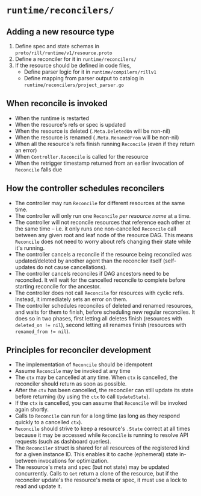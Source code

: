 # `runtime/reconcilers/`

## Adding a new resource type

1. Define spec and state schemas in `proto/rill/runtime/v1/resource.proto`
2. Define a reconciler for it in `runtime/reconcilers/`
3. If the resource should be defined in code files,
    - Define parser logic for it in `runtime/compilers/rillv1`
    - Define mapping from parser output to catalog in `runtime/reconcilers/project_parser.go`

## When reconcile is invoked

- When the runtime is restarted
- When the resource's refs or spec is updated
- When the resource is deleted (`.Meta.DeletedOn` will be non-nil)
- When the resource is renamed (`.Meta.RenamedFrom` will be non-nil)
- When all the resource's refs finish running `Reconcile` (even if they return an error)
- When `Controller.Reconcile` is called for the resource
- When the retrigger timestamp returned from an earlier invocation of `Reconcile` falls due

## How the controller schedules reconcilers

- The controller may run `Reconcile` for different resources at the same time.
- The controller will only run one `Reconcile` *per resource name* at a time.
- The controller will not reconcile resources that reference each other at the same time – i.e. it only runs one non-cancelled `Reconcile` call between any given root and leaf node of the resource DAG. This means `Reconcile` does not need to worry about refs changing their state while it's running.
- The controller cancels a reconcile if the resource being reconciled was updated/deleted by another agent than the reconciler itself (self-updates do not cause cancellations).
- The controller cancels reconciles if DAG ancestors need to be reconciled. It will wait for the cancelled reconcile to complete before starting reconcile for the ancestor.
- The controller does not call `Reconcile` for resources with cyclic refs. Instead, it immediately sets an error on them. 
- The controller schedules reconciles of deleted and renamed resources, and waits for them to finish, before scheduling new regular reconciles. It does so in two phases, first letting all deletes finish (resources with `deleted_on != nil`), second letting all renames finish (resources with `renamed_from != nil`).

## Principles for reconciler development

- The implementation of `Reconcile` should be idempotent
- Assume `Reconcile` may be invoked at any time
- The `ctx` may be cancelled at any time. When `ctx` is cancelled, the reconciler should return as soon as possible.
- After the `ctx` has been cancelled, the reconciler can still update its state before returning (by using the `ctx` to call `UpdateState`).
- If the `ctx` is cancelled, you can assume that `Reconcile` will be invoked again shortly.
- Calls to `Reconcile` can run for a long time (as long as they respond quickly to a cancelled `ctx`).
- `Reconcile` should strive to keep a resource's `.State` correct at all times because it may be accessed while `Reconcile` is running to resolve API requests (such as dashboard queries).
- The `Reconciler` struct is shared for all resources of the registered kind for a given instance ID. This enables it to cache (ephemeral) state in-between invocations for optimization.
- The resource's meta and spec (but not state) may be updated concurrently. Calls to `Get` return a clone of the resource, but if the reconciler update's the resource's meta or spec, it must use a lock to read and update it.
